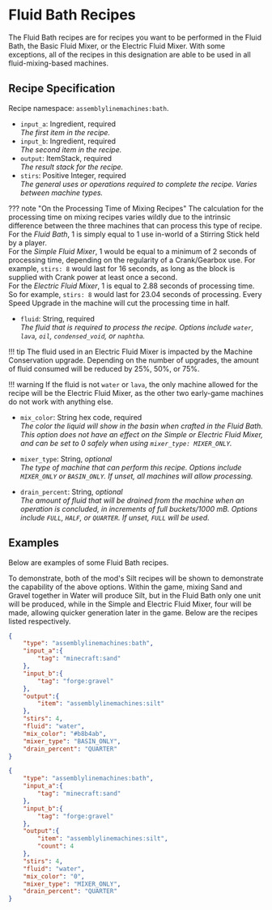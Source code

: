 # Fluid Bath Recipes

The Fluid Bath recipes are for recipes you want to be performed in the Fluid Bath, the Basic Fluid Mixer, or the Electric Fluid Mixer. With some exceptions, all of the recipes in this designation are able to be used in all fluid-mixing-based machines.

## Recipe Specification

Recipe namespace: `assemblylinemachines:bath`.

- `input_a`: Ingredient, required  
*The first item in the recipe.*
- `input_b`: Ingredient, required  
*The second item in the recipe.*
- `output`: ItemStack, required  
*The result stack for the recipe.*
- `stirs`: Positive Integer, required  
*The general uses or operations required to complete the recipe. Varies between machine types.*

??? note "On the Processing Time of Mixing Recipes"
    The calculation for the processing time on mixing recipes varies wildly due to the intrinsic difference between the three machines that can process this type of recipe.  
    For the *Fluid Bath*, 1 is simply equal to 1 use in-world of a Stirring Stick held by a player.  
    For the *Simple Fluid Mixer*, 1 would be equal to a minimum of 2 seconds of processing time, depending on the regularity of a Crank/Gearbox use. For example, `stirs: 8` would last for 16 seconds, as long as the block is supplied with Crank power at least once a second.  
    For the *Electric Fluid Mixer*, 1 is equal to 2.88 seconds of processing time. So for example, `stirs: 8` would last for 23.04 seconds of processing. Every Speed Upgrade in the machine will cut the processing time in half.

- `fluid`: String, required  
*The fluid that is required to process the recipe. Options include `water`, `lava`, `oil`, `condensed_void`, or `naphtha`.*

!!! tip
	The fluid used in an Electric Fluid Mixer is impacted by the Machine Conservation upgrade. Depending on the number of upgrades, the amount of fluid consumed will be reduced by 25%, 50%, or 75%.

!!! warning
    If the fluid is not `water` or `lava`, the only machine allowed for the recipe will be the Electric Fluid Mixer, as the other two early-game machines do not work with anything else.

- `mix_color`: String hex code, required  
*The color the liquid will show in the basin when crafted in the Fluid Bath. This option does not have an effect on the Simple or Electric Fluid Mixer, and can be set to 0 safely when using `mixer_type: MIXER_ONLY`.*

- `mixer_type`: String, *optional*  
*The type of machine that can perform this recipe. Options include `MIXER_ONLY` or `BASIN_ONLY`. If unset, all machines will allow processing.*

- `drain_percent`: String, *optional*  
*The amount of fluid that will be drained from the machine when an operation is concluded, in increments of full buckets/1000 mB. Options include `FULL`, `HALF`, or `QUARTER`. If unset, `FULL` will be used.*

## Examples

Below are examples of some Fluid Bath recipes.

To demonstrate, both of the mod's Silt recipes will be shown to demonstrate the capability of the above options. Within the game, mixing Sand and Gravel together in Water will produce Silt, but in the Fluid Bath only one unit will be produced, while in the Simple and Electric Fluid Mixer, four will be made, allowing quicker generation later in the game. Below are the recipes listed respectively.

``` json
{
	"type": "assemblylinemachines:bath",
	"input_a":{
		"tag": "minecraft:sand"
	},
	"input_b":{
		"tag": "forge:gravel"
	},
	"output":{
		"item": "assemblylinemachines:silt"
	},
	"stirs": 4,
	"fluid": "water",
	"mix_color": "#b8b4ab",
	"mixer_type": "BASIN_ONLY",
	"drain_percent": "QUARTER"
}
```

``` json
{
	"type": "assemblylinemachines:bath",
	"input_a":{
		"tag": "minecraft:sand"
	},
	"input_b":{
		"tag": "forge:gravel"
	},
	"output":{
		"item": "assemblylinemachines:silt",
		"count": 4
	},
	"stirs": 4,
	"fluid": "water",
	"mix_color": "0",
	"mixer_type": "MIXER_ONLY",
	"drain_percent": "QUARTER"
}
```